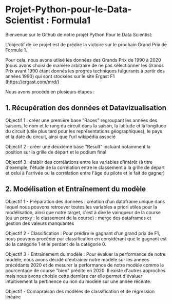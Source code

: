 # Projet-Python-pour-le-Data-Scientist : Formula1

Bienvenue sur le Github de notre projet Python Pour le Data Scientist:

L'objectif de ce projet est de prédire la victoire sur le prochain Grand Prix de Formule 1.

Pour cela, nous avons utlisé les données des Grands Prix de 1990 à 2020 (nous avons choisi de manière arbitraire de ne pas sélectionner les Grands Prix avant 1990 étant donnés les progrès techniques fulgurants à partir des années 1990) qui sont stockées sur le site Ergast F1 (https://ergast.com/mrd/)

Nous avons procédé en plusieurs étapes : 

## 1. Récupération des données et Datavizualisation

Objectif 1 : créer une première base "Races" regroupant les années des saisons, le nom et le rang du circuit dans la saison, la latitude et la longitude du circuit (utile plus tard pour les représentations géographiques), le pays et la date du circuit, ainsi que l'url wikipédia associé

Objectif 2 : créer une deuxième base "Result" incluant notamment la position sur la grille de départ et le podium final

Objectif 3 : établir des corrélations entre les variables d'intérêt (à titre d'exemple, l'étude de la corrélation entre le classement à la grille de départ et celui à l'arrivée ou la corrélation entre l'âge du pilote et le fait de gagner)

## 2. Modélisation et Entraînement du modèle

Objectif 1 - Préparation des données : création d'un dataframe unique dans lequel nous pouvons retrouver toutes les variables a priori utiles pour la modélisation, ainsi que notre target, c'est à dire le vainqueur de la course (ou un proxy : le classement de la course) : merge des dataframes et gestion des valeurs manquantes

Objectif 2 - Classification : Pour prédire le gagnant d'un grand prix de F1, nous pouvons procéder par classification en considérant que le gagnant est de la catégorie 1 et le perdant de la catégorie 0.

Objectif 3 - Entraînement du modèle : Pour évaluer la performance de notre modèle, nous avons décidé d'entraîner notre modèle sur les années précédants 2020 et de mesurer la performance de notre modèle comme le pourcentage de course "bien" prédite en 2020. Il existe d'autres approches mais nous avons choisie cette dernière car elle permet d'évaluer intuitivement la pertinence ou non du modèle sur une année récente.

Objectif - Comapraison des modèles de classification et de régression linéaire 
